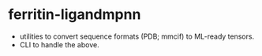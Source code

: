 # ferritin-ligandmpnn

- utilities to convert sequence formats (PDB; mmcif) to ML-ready tensors.
- CLI to handle the above.
